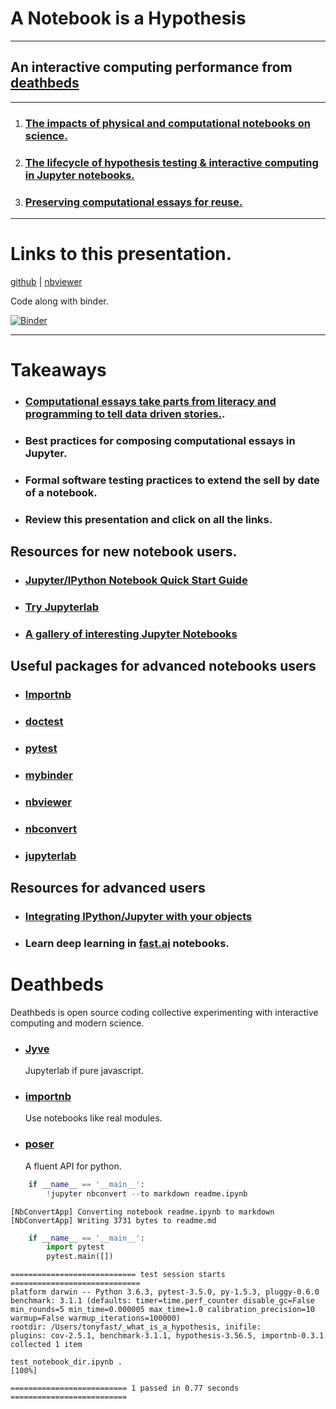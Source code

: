 
# A Notebook is a Hypothesis

---

## An interactive computing performance from [deathbeds](https://github.com/deathbeds/importnb)

---

1. ### [The impacts of physical and computational notebooks on science.](notebooks.ipynb)
2. ### [The lifecycle of hypothesis testing & interactive computing in Jupyter notebooks.](interactive.ipynb)
3. ### [Preserving computational essays for reuse.](testing.ipynb)

---

# Links to this presentation.

[github](https://github.com/deathbeds/importnb/blob/master/readme.ipynb) | [nbviewer](http://nbviewer.jupyter.org/github/deathbeds/wtf/blob/master/readme.ipynb)

Code along with binder.

[![Binder](https://mybinder.org/badge.svg)](https://mybinder.org/v2/gh/deathbeds/wtf/master?filepath=readme.ipynb)


---

# Takeaways

* ### [Computational essays take parts from literacy and programming to tell data driven stories.](http://blog.stephenwolfram.com/2017/11/what-is-a-computational-essay/).
* ### Best practices for composing computational essays in Jupyter.
* ### Formal software testing practices to extend the __sell by date__ of a notebook.
* ### Review this presentation and click on all the links.

## Resources for new notebook users.

* ### [Jupyter/IPython Notebook Quick Start Guide](http://jupyter-notebook-beginner-guide.readthedocs.io/en/latest/)
* ### [Try Jupyterlab](https://mybinder.org/v2/gh/jupyterlab/jupyterlab-demo/18a9793b58ba86660b5ab964e1aeaf7324d667c8?urlpath=lab%2Ftree%2Fdemo%2FLorenz.ipynb)
* ### [A gallery of interesting Jupyter Notebooks](https://github.com/jupyter/jupyter/wiki/A-gallery-of-interesting-Jupyter-Notebooks)

## Useful packages for advanced notebooks users

* ### [Importnb](https://github.com/deathbeds/importnb/tree/master/src/importnb)
* ### [doctest](https://docs.python.org/3/library/doctest.html)
* ### [pytest](https://docs.pytest.org/en/latest/customize.html)
* ### [mybinder](https://mybinder.org/)
* ### [nbviewer](http://nbviewer.jupyter.org/)
* ### [nbconvert](https://github.com/jupyter/nbconvert/tree/master/nbconvert/exporters)
* ### [jupyterlab](https://github.com/jupyterlab/jupyterlab/issues/2369)

## Resources for advanced users

* ### [Integrating IPython/Jupyter with your objects](http://ipython.readthedocs.io/en/stable/config/integrating.html)
* ### Learn deep learning in [fast.ai](http://www.fast.ai/) notebooks.

# Deathbeds

Deathbeds is open source coding collective experimenting with interactive computing and modern science.

* ### [Jyve](https://deathbeds.github.io/jyve/lab/)

    Jupyterlab if pure javascript.
    
* ### [importnb](https://github.com/deathbeds/importnb/tree/master/src/importnb)

    Use notebooks like real modules.

* ### [poser](https://github.com/deathbeds/poser)

    A fluent API for python.


```python
    if __name__ == '__main__':
        !jupyter nbconvert --to markdown readme.ipynb
```

    [NbConvertApp] Converting notebook readme.ipynb to markdown
    [NbConvertApp] Writing 3731 bytes to readme.md



```python
    if __name__ == '__main__':
        import pytest
        pytest.main([])
```

    ============================ test session starts =============================
    platform darwin -- Python 3.6.3, pytest-3.5.0, py-1.5.3, pluggy-0.6.0
    benchmark: 3.1.1 (defaults: timer=time.perf_counter disable_gc=False min_rounds=5 min_time=0.000005 max_time=1.0 calibration_precision=10 warmup=False warmup_iterations=100000)
    rootdir: /Users/tonyfast/_what_is_a_hypothesis, inifile:
    plugins: cov-2.5.1, benchmark-3.1.1, hypothesis-3.56.5, importnb-0.3.1
    collected 1 item
    
    test_notebook_dir.ipynb .                                              [100%]
    
    ========================== 1 passed in 0.77 seconds ==========================

